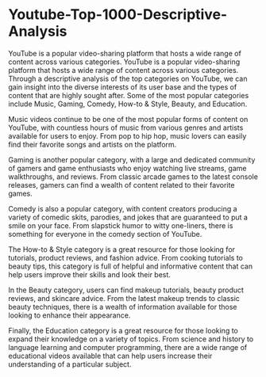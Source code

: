 # Youtube-Top-1000-Descriptive-Analysis
YouTube is a popular video-sharing platform that hosts a wide range of content across various categories.
YouTube is a popular video-sharing platform that hosts a wide range of content across various categories. Through a descriptive analysis of the top categories on YouTube, we can gain insight into the diverse interests of its user base and the types of content that are highly sought after. Some of the most popular categories include Music, Gaming, Comedy, How-to & Style, Beauty, and Education.

Music videos continue to be one of the most popular forms of content on YouTube, with countless hours of music from various genres and artists available for users to enjoy. From pop to hip hop, music lovers can easily find their favorite songs and artists on the platform.


Gaming is another popular category, with a large and dedicated community of gamers and game enthusiasts who enjoy watching live streams, game walkthroughs, and reviews. From classic arcade games to the latest console releases, gamers can find a wealth of content related to their favorite games.

Comedy is also a popular category, with content creators producing a variety of comedic skits, parodies, and jokes that are guaranteed to put a smile on your face. From slapstick humor to witty one-liners, there is something for everyone in the comedy section of YouTube.

The How-to & Style category is a great resource for those looking for tutorials, product reviews, and fashion advice. From cooking tutorials to beauty tips, this category is full of helpful and informative content that can help users improve their skills and look their best.

In the Beauty category, users can find makeup tutorials, beauty product reviews, and skincare advice. From the latest makeup trends to classic beauty techniques, there is a wealth of information available for those looking to enhance their appearance.

Finally, the Education category is a great resource for those looking to expand their knowledge on a variety of topics. From science and history to language learning and computer programming, there are a wide range of educational videos available that can help users increase their understanding of a particular subject.
